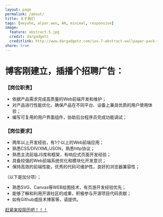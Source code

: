 ```yaml
---
layout: page
permalink: /about/
title: 关于我们
tags: [weyuhe, alpar.wen, AH, minimal, responsive]
image:
  feature: abstract-5.jpg
  credit: dargadgetz
  creditlink: http://www.dargadgetz.com/ios-7-abstract-wallpaper-pack-for-iphone-5-and-ipod-touch-retina/
share: true
---
```


# 博客刚建立，插播个招聘广告：

### 【岗位职责】

* 依据产品需求完成高质量的Web前端开发和维护；
* 对产品进行性能优化，确保产品在不同平台、设备上兼具优质的用户使用体验；
* 编写可复用的用户界面组件，协助后台程序员完成功能调试；

### 【岗位要求】

* 两年以上开发经验，有1个以上的Web前端应用； 
* 熟悉CSS/DIV/XML/JSON，熟悉http协议； 
* 熟悉主流前端JS库和框架，有响应式页面开发经验； 
* 具备较强的Web前端系统优化和模块化开发意识；
* 保持高效的前端性能，优秀的代码可维护性，良好的浏览器兼容性；


（以下是加分项）；
* 熟悉SVG、Canvas等WEB绘图技术，有页游开发经验优先；
* 能够了解和利用开源社区的成果，积极参与开源项目代码贡献；
* 如有Github或技术博客等，请提供。



<div markdown="0"><a href="http://www.lagou.com/jobs/129335.html" target="_blank" class="btn btn-info">赶紧来投简历吧！！！</a></div>
<!--div markdown="0"><a href="{{ site.url }}/theme-setup" class="btn btn-info">赶紧来投简历吧！！！</a></div-->

[^1]: Example: *domain.com/category-name/post-title*
